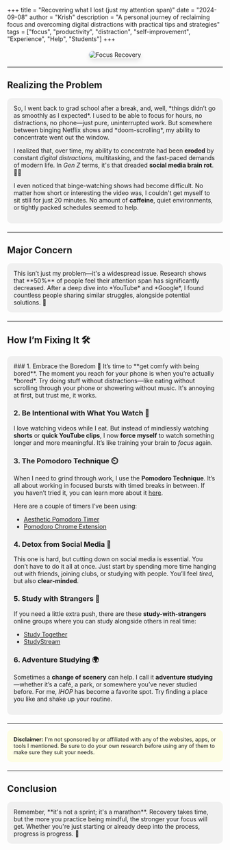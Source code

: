 +++
title = "Recovering what I lost (just my attention span)"
date = "2024-09-08"
author = "Krish"
description = "A personal journey of reclaiming focus and overcoming digital distractions with practical tips and strategies"
tags = ["focus", "productivity", "distraction", "self-improvement", "Experience", "Help", "Students"]
+++
<div style="text-align: center; margin: 20px 0;">
    <img src="/images/blogs/bl1.jpg" alt="Focus Recovery" style="max-width: 70%; height: auto; border-radius: 10px; box-shadow: 0 6px 12px rgba(0, 0, 0, 0.1);">
</div>


---

## Realizing the Problem

<div style="padding: 15px; border-radius: 10px; margin-bottom: 20px; background-color: rgba(0, 0, 0, 0.05); color: var(--primary-color);">
So, I went back to grad school after a break, and, well, *things didn’t go as smoothly as I expected*. I used to be able to focus for hours, no distractions, no phone—just pure, uninterrupted work. But somewhere between binging Netflix shows and *doom-scrolling*, my ability to concentrate went out the window.

I realized that, over time, my ability to concentrate had been **eroded** by constant *digital distractions*, multitasking, and the fast-paced demands of modern life. In *Gen Z* terms, it's that dreaded **social media brain rot**. 🧠📱

I even noticed that binge-watching shows had become difficult. No matter how short or interesting the video was, I couldn't get myself to sit still for just 20 minutes. No amount of **caffeine**, quiet environments, or tightly packed schedules seemed to help.
</div>



---

## Major Concern

<div style="padding: 15px; border-radius: 10px; margin-bottom: 20px; background-color: rgba(0, 0, 0, 0.05); color: var(--primary-color);">
This isn’t just my problem—it's a widespread issue. Research shows that **50%** of people feel their attention span has significantly decreased. After a deep dive into *YouTube* and *Google*, I found countless people sharing similar struggles, alongside potential solutions. 🚨
</div>

---

## How I’m Fixing It 🛠️

<div style="padding: 15px; border-radius: 10px; margin-bottom: 20px; background-color: rgba(0, 0, 0, 0.05); color: var(--primary-color);">
### 1. Embrace the Boredom 🫥
It’s time to **get comfy with being bored**. The moment you reach for your phone is when you’re actually *bored*. Try doing stuff without distractions—like eating without scrolling through your phone or showering without music. It's annoying at first, but trust me, it works.

### 2. Be Intentional with What You Watch 🎥
I love watching videos while I eat. But instead of mindlessly watching **shorts** or **quick YouTube clips**, I now **force myself** to watch something longer and more meaningful. It’s like training your brain to *focus* again.

### 3. The Pomodoro Technique ⏲️
When I need to grind through work, I use the **Pomodoro Technique**. It’s all about working in focused bursts with timed breaks in between. If you haven’t tried it, you can learn more about it [here](https://en.wikipedia.org/wiki/Pomodoro_Technique).

Here are a couple of timers I’ve been using:
- [Aesthetic Pomodoro Timer](https://studywithme.io/aesthetic-pomodoro-timer/)
- [Pomodoro Chrome Extension](https://chromewebstore.google.com/detail/pomodoro-chrome-extension/iccjkhpkdhdhjiaocipcegfeoclioejn)

### 4. Detox from Social Media 🚫
This one is hard, but cutting down on social media is essential. You don’t have to do it all at once. Just start by spending more time hanging out with friends, joining clubs, or studying with people. You’ll feel *tired*, but also **clear-minded**.

### 5. Study with Strangers 👥
If you need a little extra push, there are these **study-with-strangers** online groups where you can study alongside others in real time:
- [Study Together](https://www.studytogether.com/)
- [StudyStream](https://www.studystream.live/home)

### 6. Adventure Studying 🌍
Sometimes a **change of scenery** can help. I call it **adventure studying**—whether it’s a café, a park, or somewhere you’ve never studied before. For me, *IHOP* has become a favorite spot. Try finding a place you like and shake up your routine.
</div>

---

<div style="background-color: rgba(255, 255, 0, 0.1); padding: 15px; border-radius: 10px; margin-bottom: 20px;">
    <p style="margin: 0; font-size: 0.9em;">
        <strong>Disclaimer:</strong> I'm not sponsored by or affiliated with any of the websites, apps, or tools I mentioned. Be sure to do your own research before using any of them to make sure they suit your needs.
    </p>
</div>

---

## Conclusion

<div style="padding: 15px; border-radius: 10px; margin-bottom: 20px; background-color: rgba(0, 0, 0, 0.05); color: var(--primary-color);">
Remember, **it's not a sprint; it's a marathon**. Recovery takes time, but the more you practice being mindful, the stronger your focus will get. Whether you're just starting or already deep into the process, progress is progress. 💪
</div>
